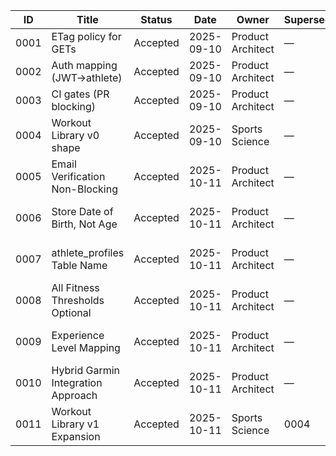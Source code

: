 | ID   | Title                      | Status   | Date       | Owner              | Supersedes | Links                        |
|------|----------------------------|----------|------------|--------------------|------------|-------------------------------|
| 0001 | ETag policy for GETs        | Accepted | 2025-09-10 | Product Architect  | —          | [etag-policy.md](../policy/etag-policy.md) |
| 0002 | Auth mapping (JWT→athlete)  | Accepted | 2025-09-10 | Product Architect  | —          | [auth-mapping.md](../policy/auth-mapping.md) |
| 0003 | CI gates (PR blocking)      | Accepted | 2025-09-10 | Product Architect  | —          | [ci-gates.md](../policy/ci-gates.md) |
| 0004 | Workout Library v0 shape    | Accepted | 2025-09-10 | Sports Science     | —          | [README.md](../library/README.md) |
| 0005 | Email Verification Non-Blocking | Accepted | 2025-10-11 | Product Architect | —          | [C2-S1-5-a-auth.md](../specs/C2-S1-5-a-auth.md) |
| 0006 | Store Date of Birth, Not Age | Accepted | 2025-10-11 | Product Architect | —          | [C2-S1-5-c-schema.md](../specs/C2-S1-5-c-schema.md) |
| 0007 | athlete_profiles Table Name | Accepted | 2025-10-11 | Product Architect | —          | [C2-S1-5-c-schema.md](../specs/C2-S1-5-c-schema.md) |
| 0008 | All Fitness Thresholds Optional | Accepted | 2025-10-11 | Product Architect | —          | [C2-S1-5-c-schema.md](../specs/C2-S1-5-c-schema.md) |
| 0009 | Experience Level Mapping | Accepted | 2025-10-11 | Product Architect | —          | [C2-S1-5-c-schema.md](../specs/C2-S1-5-c-schema.md) |
| 0010 | Hybrid Garmin Integration Approach | Accepted | 2025-10-11 | Product Architect | —          | [C2-S1-5-e-garmin.md](../specs/C2-S1-5-e-garmin.md#2-strategic-decision-hybrid-approach) |
| 0011 | Workout Library v1 Expansion | Accepted | 2025-10-11 | Sports Science | 0004 | [README.md](../library/README.md) |